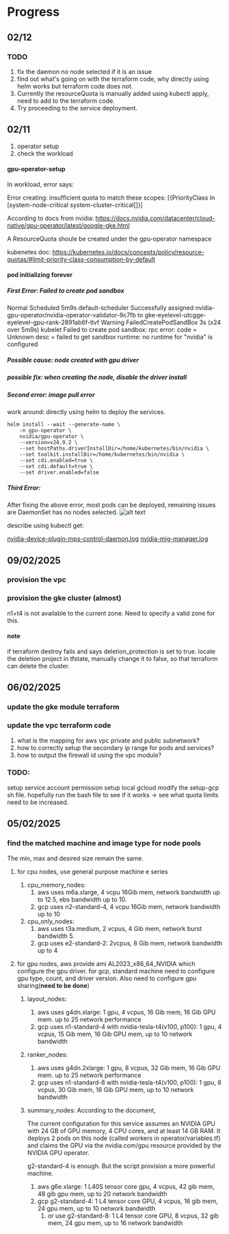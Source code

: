# Progress

## 02/12

### TODO

1. fix the daemon no node selected if it is an issue
2. find out what's going on with the terraform code, why directly using helm works but terraform code does not.
3. Currently the resourceQuota is manually added using kubectl apply, need to add to the terraform code.
4. Try proceeding to the service deployment.

## 02/11

1. operator setup
2. check the workload

#### gpu-operator-setup

In workload, error says:

Error creating: insufficient quota to match these scopes: [{PriorityClass In [system-node-critical system-cluster-critical[]}]

According to docs from nvidia: https://docs.nvidia.com/datacenter/cloud-native/gpu-operator/latest/google-gke.html

A ResourceQuota shoule be created under the gpu-operator namespace

kubenetes doc: https://kubernetes.io/docs/concepts/policy/resource-quotas/#limit-priority-class-consumption-by-default

#### pod initializing forever

##### First Error: Failed to create pod sandbox

Normal Scheduled 5m9s default-scheduler Successfully assigned nvidia-gpu-operator/nvidia-operator-validator-9c7fb to gke-eyelevel-utcgge-eyelevel-gpu-rank-2891ab6f-tlvf
Warning FailedCreatePodSandBox 3s (x24 over 5m9s) kubelet Failed to create pod sandbox: rpc error: code = Unknown desc = failed to get sandbox runtime: no runtime for "nvidia" is configured

##### Possible cause: node created with gpu driver

##### possible fix: when creating the node, disable the driver install

##### Second error: image pull error

work around: directly using helm to deploy the services.

```
helm install --wait --generate-name \
    -n gpu-operator \
    nvidia/gpu-operator \
    --version=v24.9.2 \
    --set hostPaths.driverInstallDir=/home/kubernetes/bin/nvidia \
    --set toolkit.installDir=/home/kubernetes/bin/nvidia \
    --set cdi.enabled=true \
    --set cdi.default=true \
    --set driver.enabled=false
```

##### Third Error:

After fixing the above error, most pods can be deployed, remaining issues are DaemonSet has no nodes selected.
![alt text](/progress/02/11/Screenshot%202025-02-11%20at%2010.48.58 PM.png)

describe using kubectl get:

[nvidia-device-plugin-mps-control-daemon.log](/progress/02/11/nvidia-device-plugin-mps-control-daemon.log)
[nvidia-mig-manager.log](/progress/02/11/nvidia-mig-manager.log)

## 09/02/2025

### provision the vpc

### provision the gke cluster (almost)

n1+t4 is not available to the current zone. Need to specify a valid zone for this.

#### note

if terraform destroy fails and says deletion_protection is set to true.
locate the deletion project in tfstate, manually change it to false, so that terraform can delete the cluster.

## 06/02/2025

### update the gke module terraform

### update the vpc terraform code

1. what is the mapping for aws vpc private and public subnetwork?
2. how to correctly setup the secondary ip range for pods and services?
3. how to output the firewall id using the vpc module?

### TODO:

setup service account permission
setup local gcloud
modify the setup-gcp sh file.
hopefully run the bash file to see if it works -> see what quota limits need to be increased.

## 05/02/2025

### find the matched machine and image type for node pools

The min, max and desired size remain the same.

1. for cpu nodes, use general purpose machine e series
   1. cpu_memory_nodes:
      1. aws uses m6a.xlarge, 4 vcpu 16Gib mem, network bandwidth up to 12.5, ebs bandwidth up to 10.
      2. gcp uses n2-standard-4, 4 vcpu 16Gib mem, network bandwidth up to 10
   2. cpu_only_nodes:
      1. aws uses t3a.medium, 2 vcpus, 4 Gib mem, network burst bandwidth 5.
      2. gcp uses e2-standard-2: 2vcpus, 8 Gib mem, network bandwidth up to 4
2. for gpu nodes,
   aws provide ami AL2023_x86_64_NVIDIA which configure the gpu driver.
   for gcp, standard machine need to configure gpu type, count, and driver version. Also need to configure gpu sharing(**need to be done**)

   1. layout_nodes:
      1. aws uses g4dn.xlarge: 1 gpu, 4 vcpus, 16 Gib mem, 16 Gib GPU mem. up to 25 network performance
      2. gcp uses n1-standard-4 with nvidia-tesla-t4(v100, p100): 1 gpu, 4 vcpus, 15 Gib mem, 16 Gib GPU mem, up to 10 network bandwidth
   2. ranker_nodes:
      1. aws uses g4dn.2xlarge: 1 gpu, 8 vcpus, 32 Gib mem, 16 Gib GPU mem. up to 25 network performance
      2. gcp uses n1-standard-8 with nvidia-tesla-t4(v100, p100): 1 gpu, 8 vcpus, 30 Gib mem, 16 Gib GPU mem, up to 10 network bandwidth
   3. summary_nodes:
      According to the document,

      The current configuration for this service assumes an NVIDIA GPU with 24 GB of GPU memory, 4 CPU cores, and at least 14 GB RAM. It deploys 2 pods on this node (called workers in operator/variables.tf) and claims the GPU via the nvidia.com/gpu resource provided by the NVIDIA GPU operator.

      g2-standard-4 is enough. But the script provision a more powerful machine.

      1. aws g6e.xlarge: 1 L40S tensor core gpu, 4 vcpus, 42 gib mem, 48 gib gpu mem, up to 20 network bandwidth
      2. gcp g2-standard-4: 1 L4 tensor core GPU, 4 vcpus, 16 gib mem, 24 gpu mem, up to 10 network bandwidth
         1. or use g2-standard-8: 1 L4 tensor core GPU, 8 vcpus, 32 gib mem, 24 gpu mem, up to 16 network bandwidth
